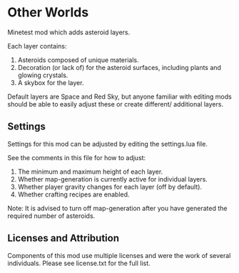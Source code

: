 Other Worlds
===

Minetest mod which adds asteroid layers.

Each layer contains:

1. Asteroids composed of unique materials.
2. Decoration (or lack of) for the asteroid surfaces, including plants and glowing crystals.
3. A skybox for the layer.

Default layers are Space and Red Sky, but anyone familiar with editing mods should be able to easily adjust these or create different/ additional layers.


Settings
--------

Settings for this mod can be adjusted by editing the settings.lua file.

See the comments in this file for how to adjust:

1. The minimum and maximum height of each layer.
2. Whether map-generation is currently active for individual layers.
3. Whether player gravity changes for each layer (off by default).
4. Whether crafting recipes are enabled.

Note: It is advised to turn off map-generation after you have generated the required number of asteroids.


Licenses and Attribution
-----------------------

Components of this mod use multiple licenses and were the work of several individuals. Please see license.txt for the full list.
